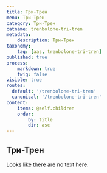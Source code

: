 ```yaml
---
title: Три-Трен
menu: Три-Трен
category: Три-Трен
catname: trenbolone-tri-tren
metadata:
    description: Три-Трен
taxonomy:
    tag: [aas, trenbolone-tri-tren]
published: true
process:
    markdown: true
    twig: false
visible: true
routes:
  default: '/trenbolone-tri-tren'
  canonical: '/trenbolone-tri-tren'
content:
    items: @self.children
    order:
        by: title
        dir: asc
---
```

## Три-Трен
Looks like there are no text here.
